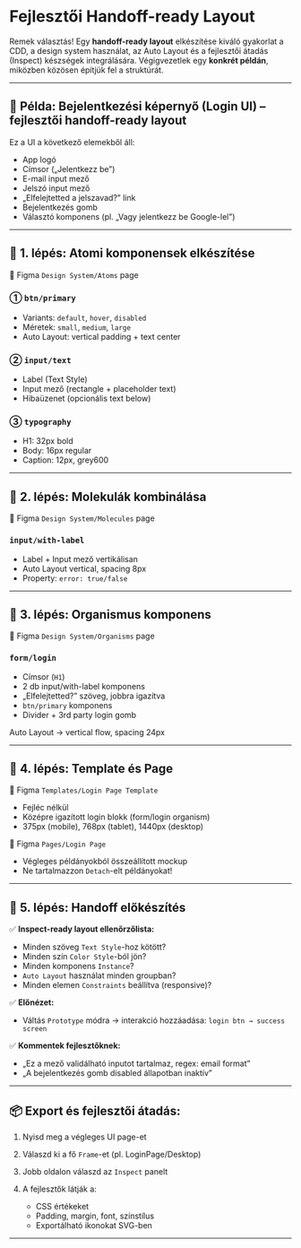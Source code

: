 # Fejlesztői Handoff-ready Layout

Remek választás! Egy **handoff-ready layout** elkészítése kiváló gyakorlat a CDD, a design system használat, az Auto Layout és a fejlesztői átadás (Inspect) készségek integrálására. Végigvezetlek egy **konkrét példán**, miközben közösen építjük fel a struktúrát.

---

## 🎯 **Példa: Bejelentkezési képernyő (Login UI) – fejlesztői handoff-ready layout**

Ez a UI a következő elemekből áll:

* App logó
* Címsor („Jelentkezz be”)
* E-mail input mező
* Jelszó input mező
* „Elfelejtetted a jelszavad?” link
* Bejelentkezés gomb
* Választó komponens (pl. „Vagy jelentkezz be Google-lel”)

---

## 🧱 **1. lépés: Atomi komponensek elkészítése**

📂 Figma `Design System/Atoms` page

### ① `btn/primary`

* Variants: `default`, `hover`, `disabled`
* Méretek: `small`, `medium`, `large`
* Auto Layout: vertical padding + text center

### ② `input/text`

* Label (Text Style)
* Input mező (rectangle + placeholder text)
* Hibaüzenet (opcionális text below)

### ③ `typography`

* H1: 32px bold
* Body: 16px regular
* Caption: 12px, grey600

---

## 🧩 **2. lépés: Molekulák kombinálása**

📂 Figma `Design System/Molecules` page

### `input/with-label`

* Label + Input mező vertikálisan
* Auto Layout vertical, spacing 8px
* Property: `error: true/false`

---

## 🧩 **3. lépés: Organismus komponens**

📂 Figma `Design System/Organisms` page

### `form/login`

* Címsor (`H1`)
* 2 db input/with-label komponens
* „Elfelejtetted?” szöveg, jobbra igazítva
* `btn/primary` komponens
* Divider + 3rd party login gomb

Auto Layout → vertical flow, spacing 24px

---

## 🧰 **4. lépés: Template és Page**

📂 Figma `Templates/Login Page Template`

* Fejléc nélkül
* Középre igazított login blokk (form/login organism)
* 375px (mobile), 768px (tablet), 1440px (desktop)

📂 Figma `Pages/Login Page`

* Végleges példányokból összeállított mockup
* Ne tartalmazzon `Detach`-elt példányokat!

---

## 🔄 **5. lépés: Handoff előkészítés**

✅ **Inspect-ready layout ellenőrzőlista:**

* Minden szöveg `Text Style`-hoz kötött?
* Minden szín `Color Style`-ból jön?
* Minden komponens `Instance`?
* `Auto Layout` használat minden groupban?
* Minden elemen `Constraints` beállítva (responsive)?

✅ **Előnézet:**

* Váltás `Prototype` módra → interakció hozzáadása: `login btn → success screen`

✅ **Kommentek fejlesztőknek:**

* „Ez a mező validálható inputot tartalmaz, regex: email format”
* „A bejelentkezés gomb disabled állapotban inaktív”

---

## 📦 **Export és fejlesztői átadás:**

1. Nyisd meg a végleges UI page-et
2. Válaszd ki a fő `Frame`-et (pl. LoginPage/Desktop)
3. Jobb oldalon válaszd az `Inspect` panelt
4. A fejlesztők látják a:

   * CSS értékeket
   * Padding, margin, font, színstílus
   * Exportálható ikonokat SVG-ben

---


